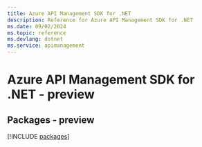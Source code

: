 ```yaml
---
title: Azure API Management SDK for .NET
description: Reference for Azure API Management SDK for .NET
ms.date: 09/02/2024
ms.topic: reference
ms.devlang: dotnet
ms.service: apimanagement
---
```

# Azure API Management SDK for .NET - preview
## Packages - preview
[!INCLUDE [packages](api-management-index.md)]